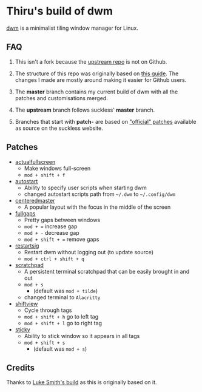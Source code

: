 # Thiru's build of dwm

[dwm](https://dwm.suckless.org/) is a minimalist tiling window manager for Linux.

## FAQ

1. This isn't a fork because the [upstream repo](https://git.suckless.org/dwm) is not on Github.

1. The structure of this repo was originally based on [this guide](https://dwm.suckless.org/customisation/patches_in_git/). The changes I made are mostly around making it easier for Github users.

1. The **master** branch contains my current build of dwm with all the patches and customisations merged.

1. The **upstream** branch follows suckless' **master** branch.

1. Branches that start with **patch-** are based on ["official" patches](https://dwm.suckless.org/patches/) available as source on the suckless website.

## Patches

* [actualfullscreen](https://dwm.suckless.org/patches/actualfullscreen/)
  * Make windows full-screen
  * `mod + shift + f`
* [autostart](https://dwm.suckless.org/patches/autostart/)
  * Ability to specify user scripts when starting dwm
  * changed autostart scripts path from `~/.dwm` to `~/.config/dwm`
* [centeredmaster](https://dwm.suckless.org/patches/centeredmaster/)
  * A popular layout with the focus in the middle of the screen
* [fullgaps](https://dwm.suckless.org/patches/fullgaps/)
  * Pretty gaps between windows
  * `mod + =` increase gap
  * `mod + -` decrease gap
  * `mod + shift + =` remove gaps
* [restartsig](https://dwm.suckless.org/patches/restartsig/)
  * Restart dwm without logging out (to update source)
  * `mod + ctrl + shift + q`
* [scratchpad](https://dwm.suckless.org/patches/scratchpad/)
  * A persistent terminal scratchpad that can be easily brought in and out
  * `mod + s`
    * (default was `mod + tilde`)
  * changed terminal to `Alacritty`
* [shiftview](https://dwm.suckless.org/patches/nextprev/)
  * Cycle through tags
  * `mod + shift + h` go to left tag
  * `mod + shift + l` go to right tag
* [sticky](https://dwm.suckless.org/patches/sticky/)
  * Ability to stick window so it appears in all tags
  * `mod + shift + s`
    * (default was `mod + s`)

## Credits

Thanks to [Luke Smith's build](https://github.com/lukesmithxyz/dwm) as this is originally based on it.
